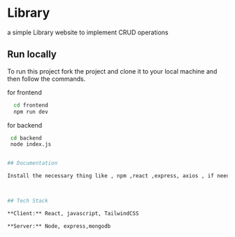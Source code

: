 
# Library

a simple Library website to implement CRUD operations


## Run locally

To run this project fork the project and clone it to your local machine and then follow the commands.

for frontend

```bash
  cd frontend
  npm run dev 
```
for backend

```bash
 cd backend 
 node index.js


## Documentation

Install the necessary thing like , npm ,react ,express, axios , if needed



## Tech Stack

**Client:** React, javascript, TailwindCSS

**Server:** Node, express,mongodb

